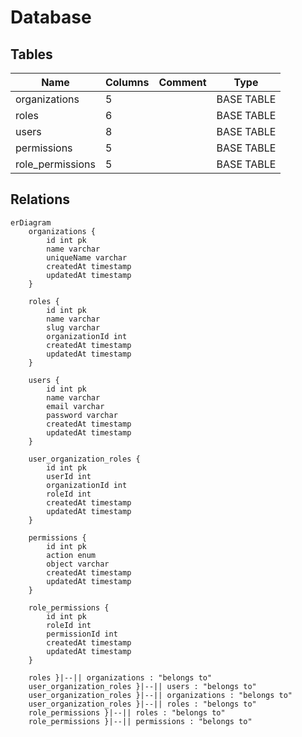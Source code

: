# Database

## Tables

| Name             | Columns | Comment | Type       |
| ---------------- | ------- | ------- | ---------- |
| organizations    | 5       |         | BASE TABLE |
| roles            | 6       |         | BASE TABLE |
| users            | 8       |         | BASE TABLE |
| permissions      | 5       |         | BASE TABLE |
| role_permissions | 5       |         | BASE TABLE |

## Relations

```mermaid
erDiagram
    organizations {
        id int pk
        name varchar
        uniqueName varchar
        createdAt timestamp
        updatedAt timestamp
    }

    roles {
        id int pk
        name varchar
        slug varchar
        organizationId int
        createdAt timestamp
        updatedAt timestamp
    }

    users {
        id int pk
        name varchar
        email varchar
        password varchar
        createdAt timestamp
        updatedAt timestamp
    }

    user_organization_roles {
        id int pk
        userId int
        organizationId int
        roleId int
        createdAt timestamp
        updatedAt timestamp
    }

    permissions {
        id int pk
        action enum
        object varchar
        createdAt timestamp
        updatedAt timestamp
    }

    role_permissions {
        id int pk
        roleId int
        permissionId int
        createdAt timestamp
        updatedAt timestamp
    }

    roles }|--|| organizations : "belongs to"
    user_organization_roles }|--|| users : "belongs to"
    user_organization_roles }|--|| organizations : "belongs to"
    user_organization_roles }|--|| roles : "belongs to"
    role_permissions }|--|| roles : "belongs to"
    role_permissions }|--|| permissions : "belongs to"
```
